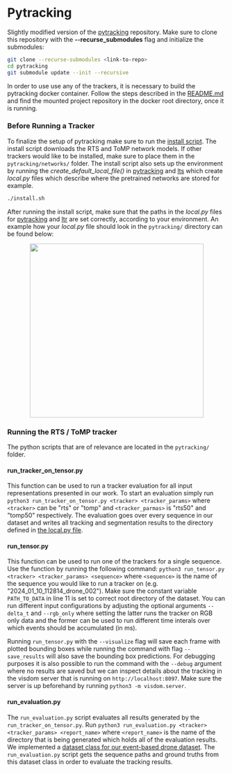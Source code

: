 # Pytracking

Slightly modified version of the [pytracking](https://github.com/visionml/pytracking) repository.
Make sure to clone this repository with the  **--recurse_submodules** flag  and initialize the submodules:

```bash
git clone --recurse-submodules <link-to-repo>
cd pytracking
git submodule update --init --recursive

```

In order to use use any of the trackers, it is necessary to build the pytracking docker container.
Follow the steps described in the [README.md](docker/README.md) and find the mounted project repository in the docker root directory, once it is running.

### Before Running a Tracker

To finalize the setup of pytracking make sure to run the [install script](install.sh). The install script downloads the
RTS and ToMP network models. If other trackers would like to be installed, make sure to place them in the `pytracking/networks/` folder.
The install script also sets up the environment by running the _create_default_local_file()_ in [pytracking](pytracking/evaluation/environment.py) and [lts](ltr/admin/environment.py) which create _local.py_ files which describe where the pretrained networks are stored for example.

```bash
./install.sh
```

After running the install script, make sure that the paths in the _local.py_ files for [pytracking](pytracking/evaluation/local.py) and [ltr](ltr/admin/local.py) are set correctly, according to your environment. An example how your _local.py_ file should look in the `pytracking/` directory can be found below:

<p align="center">
  <img src="../assets/local_file.png" width="400"/>
</p>

### Running the RTS / ToMP tracker
The python scripts that are of relevance are located in the `pytracking/` folder.

#### run_tracker_on_tensor.py
This function can be used to run a tracker evaluation for all input representations presented in our work. To start an evaluation simply run `python3 run_tracker_on_tensor.py <tracker> <tracker_params>` where `<tracker>` can be "rts" or "tomp" and `<tracker_parmas>` is "rts50" and "tomp50" respectively. The evaluation goes over every sequence in our dataset and writes all tracking and segmentation results to the directory defined in [the local.py file](pytracking/evaluation/local.py).

#### run_tensor.py
This function can be used to run one of the trackers for a single sequence. Use the function by running the following command: `python3 run_tensor.py <tracker> <tracker_params> <sequence>` where `<sequence>` is the name of the sequence you would like to run a tracker on (e.g. "2024_01_10_112814_drone_002"). Make sure the constant variable `PATH_TO_DATA` in line 11 is set to correct root directory of the dataset. You can run different input configurations by adjusting  the optional arguments `--delta_t` and `--rgb_only` where setting the latter runs the tracker on RGB only data and the former can be used to run different time interals over which events should be accumulated (in ms). 

Running `run_tensor.py` with the `--visualize` flag will save each frame with plotted bounding boxes while running the command with flag `--save_results` will also save the bounding box predictions. For debugging purposes it is also possible to run the command with the `--debug` argument where no results are saved but we can inspect details about the tracking in the visdom server that is running on `http://localhost:8097`. Make sure the server is up beforehand by running `python3 -m visdom.server`.


#### run_evaluation.py
The `run_evaluation.py` script evaluates all results generated by the `run_tracker_on_tensor.py`. Run `python3 run_evaluation.py <tracker> <tracker_params> <report_name>` where `<report_name>` is the name of the directory that is being generated which holds all of the evaluation results. We implemented a [dataset class for our event-based drone dataset](pytracking/evaluation/evdronedataset.py). The `run_evaluation.py` script gets the sequence paths and ground truths from this dataset class in order to evaluate the tracking results.
